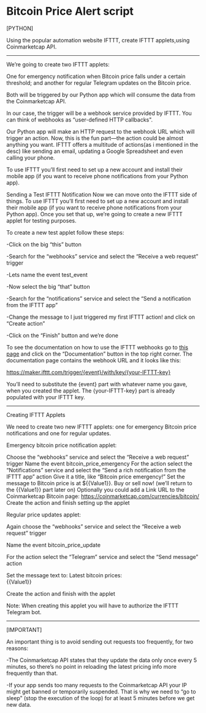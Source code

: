 # Bitcoin Price Alert script


[PYTHON]


Using the popular automation website IFTTT, create IFTTT applets,using Coinmarketcap API. 


-----------

We’re going to create two IFTTT applets:

One for emergency notification when Bitcoin price falls under a certain threshold; 
and another for regular Telegram updates on the Bitcoin price.

Both will be triggered by our Python app which will consume the data from the Coinmarketcap API.


In our case, the trigger will be a webhook service provided by IFTTT. You can think of webhooks as “user-defined HTTP callbacks".

Our Python app will make an HTTP request to the webhook URL which will trigger an action. Now, this is the fun part—the action could be almost anything you want. IFTTT offers a multitude of actions(as i mentioned in the desc) like sending an email, updating a Google Spreadsheet and even calling your phone.

 To use IFTTT you’ll first need to set up a new account and install their mobile app (if you want to receive phone notifications from your Python app).
 
 
 
 
Sending a Test IFTTT Notification
Now we can move onto the IFTTT side of things. To use IFTTT you’ll first need to set up a new account and install their mobile app (if you want to receive phone notifications from your Python app). Once you set that up, we’re going to create a new IFTTT applet for testing purposes.



To create a new test applet follow these steps:

-Click on the big “this” button

-Search for the “webhooks” service and select the “Receive a web request” trigger

-Lets name the event test_event

-Now select the big “that” button

-Search for the “notifications” service and select the “Send a notification from the IFTTT app”

-Change the message to I just triggered my first IFTTT action! and click on “Create action”

-Click on the “Finish” button and we’re done
 
 
 
To see the documentation on how to use the IFTTT webhooks go to <a href="https://ifttt.com/maker_webhooks">this page</a> and click on the “Documentation” button in the top right corner. The documentation page contains the webhook URL and it looks like this:

https://maker.ifttt.com/trigger/{event}/with/key/{your-IFTTT-key}


You’ll need to substitute the {event} part with whatever name you gave, when you created the applet. The {your-IFTTT-key} part is already populated with your IFTTT key.


----------

Creating IFTTT Applets

We need to create two new IFTTT applets: one for emergency Bitcoin price notifications and one for regular updates.



Emergency bitcoin price notification applet:

Choose the “webhooks” service and select the “Receive a web request” trigger
Name the event bitcoin_price_emergency
For the action select the “Notifications” service and select the “Send a rich notification from the IFTTT app” action
Give it a title, like “Bitcoin price emergency!”
Set the message to Bitcoin price is at ${{Value1}}. Buy or sell now! (we’ll return to the {{Value1}} part later on)
Optionally you could add a Link URL to the Coinmarketcap Bitcoin page: https://coinmarketcap.com/currencies/bitcoin/
Create the action and finish setting up the applet




Regular price updates applet:

Again choose the “webhooks” service and select the “Receive a web request” trigger


Name the event bitcoin_price_update


For the action select the “Telegram” service and select the “Send message” action


Set the message text to: Latest bitcoin prices:<br>{{Value1}}


Create the action and finish with the applet


Note: When creating this applet you will have to authorize the IFTTT Telegram bot.


-----------
[IMPORTANT]

An important thing is to avoid sending out requests too frequently, for two reasons:

-The Coinmarketcap API states that they update the data only once every 5 minutes, so there’s no point in reloading the latest pricing info more frequently than that.


-If your app sends too many requests to the Coinmarketcap API your IP might get banned or temporarily suspended.
That is why we need to “go to sleep” (stop the execution of the loop) for at least 5 minutes before we get new data. 
 
